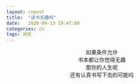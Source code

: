 ```yaml
---
layout: cnpost
title:  "读书无趣吗"
date:   2020-09-13 19:47:00
categories: cn
tags: 闲言
---
```



<center>
如果条件允许<br>
书本都让你觉得无趣<br>
那你的人生呢<br>
还有认真书写下去的可能吗
</center>
